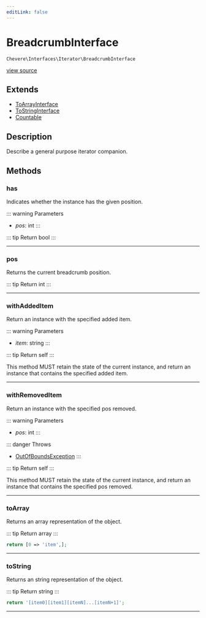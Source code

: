 ```yaml
---
editLink: false
---
```


# BreadcrumbInterface

`Chevere\Interfaces\Iterator\BreadcrumbInterface`

[view source](https://github.com/chevere/chevere/blob/main/src/Chevere/Interfaces/Iterator/BreadcrumbInterface.php)

## Extends

- [ToArrayInterface](../Common/ToArrayInterface.md)
- [ToStringInterface](../Common/ToStringInterface.md)
- [Countable](https://www.php.net/manual/class.countable)

## Description

Describe a general purpose iterator companion.

## Methods

### has

Indicates whether the instance has the given position.

::: warning Parameters
- *pos*: int
:::

::: tip Return
bool
:::

---

### pos

Returns the current breadcrumb position.

::: tip Return
int
:::

---

### withAddedItem

Return an instance with the specified added item.

::: warning Parameters
- *item*: string
:::

::: tip Return
self
:::

This method MUST retain the state of the current instance, and return
an instance that contains the specified added item.

---

### withRemovedItem

Return an instance with the specified pos removed.

::: warning Parameters
- *pos*: int
:::

::: danger Throws
- [OutOfBoundsException](../../Exceptions/Core/OutOfBoundsException.md) 
:::

::: tip Return
self
:::

This method MUST retain the state of the current instance, and return
an instance that contains the specified pos removed.

---

### toArray

Returns an array representation of the object.

::: tip Return
array
:::

```php
return [0 => 'item',];
```

---

### toString

Returns an string representation of the object.

::: tip Return
string
:::

```php
return '[item0][item1][itemN]...[itemN+1]';
```

---
